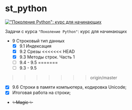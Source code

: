 # st_python
[!["Поколение Python": курс для начинающих](https://theme.zdassets.com/theme_assets/2197147/05bc1afb66ec7da4c7369771042c31bd195bece6.png)](https://stepik.org/course/58852/syllabus)

Задачи с курса `"Поколение Python"`: курс для начинающих

- 9 Строковый тип данных
  - [X] 9.1 Индексация
  - [X] 9.2 Срезы
<<<<<<< HEAD
  - [X] 9.3 Методы строк. Часть 1
  - [ ] 9.4 - 9.5
=======
  - [ ] 9.3 - 9.5
>>>>>>> origin/master
  - [X] 9.6 Строки в памяти компьютера, кодировка Unicode;
  - [X] Итоговая работа на строки;
- ~~✨Magic ✨~~